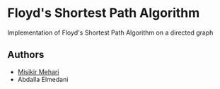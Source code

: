 # Floyd's Shortest Path Algorithm
Implementation of Floyd's Shortest Path Algorithm on a directed graph

## Authors
* [Misikir Mehari](https://github.com/misikirmehari)
* Abdalla Elmedani
